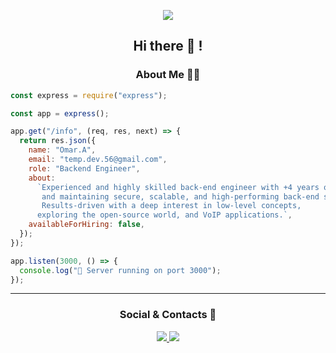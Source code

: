 
<!-- <img src="/b.png">  -->
<p align="center"> <img src="https://komarev.com/ghpvc/?username=civilcoder55" /> </p>

<h2 align="center">Hi there 👋 !</h2>

<h3 align="center">About Me 👨‍💻 </h3>

```javascript
const express = require("express");

const app = express();

app.get("/info", (req, res, next) => {
  return res.json({
    name: "Omar.A",
    email: "temp.dev.56@gmail.com",
    role: "Backend Engineer",
    about:
      `Experienced and highly skilled back-end engineer with +4 years of expertise in designing, developing,
       and maintaining secure, scalable, and high-performing back-end systems.
       Results-driven with a deep interest in low-level concepts,
      exploring the open-source world, and VoIP applications.`,
    availableForHiring: false,
  });
});

app.listen(3000, () => {
  console.log("🚀 Server running on port 3000");
});
```

***

<h3 align="center">Social & Contacts 📱 </h3>

<p align="center">
  <a href="https://www.linkedin.com/in/omar-a-5956ba215/">
    <img src="https://img.shields.io/badge/LinkedIn-0077B5?style=for-the-badge&logo=linkedin&logoColor=white&style=flat?logoWidth=60" />
  </a>

  <a href="mailto: temp.dev.56@gmail.com">
    <img src="https://img.shields.io/badge/Gmail-D14836?style=for-the-badge&logo=gmail&logoColor=white&style=flat?logoWidth=60" />
  </a>
</p>


